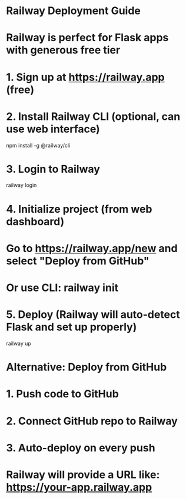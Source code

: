# Railway Deployment Guide
# Railway is perfect for Flask apps with generous free tier

# 1. Sign up at https://railway.app (free)

# 2. Install Railway CLI (optional, can use web interface)
npm install -g @railway/cli

# 3. Login to Railway
railway login

# 4. Initialize project (from web dashboard)
# Go to https://railway.app/new and select "Deploy from GitHub"
# Or use CLI: railway init

# 5. Deploy (Railway will auto-detect Flask and set up properly)
railway up

# Alternative: Deploy from GitHub
# 1. Push code to GitHub
# 2. Connect GitHub repo to Railway
# 3. Auto-deploy on every push

# Railway will provide a URL like: https://your-app.railway.app
